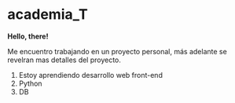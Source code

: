 # academia_T

**Hello, there!**

Me encuentro trabajando en un proyecto personal, más adelante se revelran mas detalles del proyecto.

1. Estoy aprendiendo desarrollo web front-end
2. Python
3. DB
